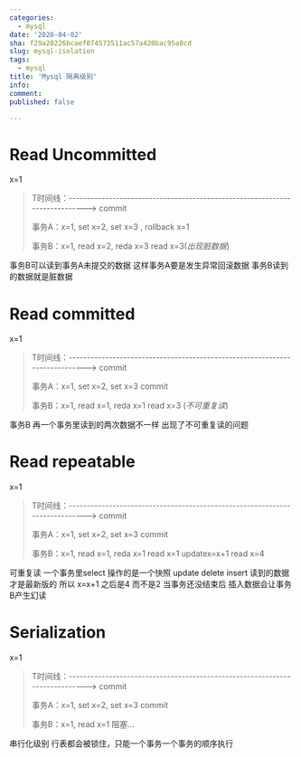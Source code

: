 ```yaml
---
categories:
  - mysql
date: '2020-04-02'
sha: f29a20226bcaef074573511ac57a420bac95a8cd
slug: mysql-isolation
tags:
  - mysql
title: 'Mysql 隔离级别'
info: 
comment: 
published: false

---
```



# Read Uncommitted #

x=1 
> T时间线：----------------------------------------------------------------------------> commit
> 
> 事务A：x=1, set x=2,  set x=3 , rollback  x=1
> 
> 事务B：x=1, read x=2, reda x=3 read x=3(*出现脏数据*)

事务B可以读到事务A未提交的数据 这样事务A要是发生异常回滚数据 事务B读到的数据就是脏数据

# Read committed #

x=1
> T时间线：----------------------------------------------------------------------------> commit
> 
> 事务A：x=1, set x=2,  set x=3  commit
> 
> 事务B：x=1, read x=1, reda x=1 read x=3 (*不可重复读*)

事务B 再一个事务里读到的两次数据不一样 出现了不可重复读的问题

# Read repeatable #

x=1
> T时间线：----------------------------------------------------------------------------> commit
> 
> 事务A：x=1, set x=2,  set x=3  commit
> 
> 事务B：x=1, read x=1, reda x=1 read x=1  updatex=x+1  read x=4 

可重复读
一个事务里select 操作的是一个快照
update delete insert 读到的数据才是最新版的  所以 x=x+1 之后是4 而不是2
当事务还没结束后 插入数据会让事务B产生幻读

# Serialization #

x=1
> T时间线：----------------------------------------------------------------------------> commit
> 
> 事务A：x=1, set x=2,  set x=3  commit
> 
> 事务B：x=1, read x=1 阻塞...

串行化级别 行表都会被锁住，只能一个事务一个事务的顺序执行

